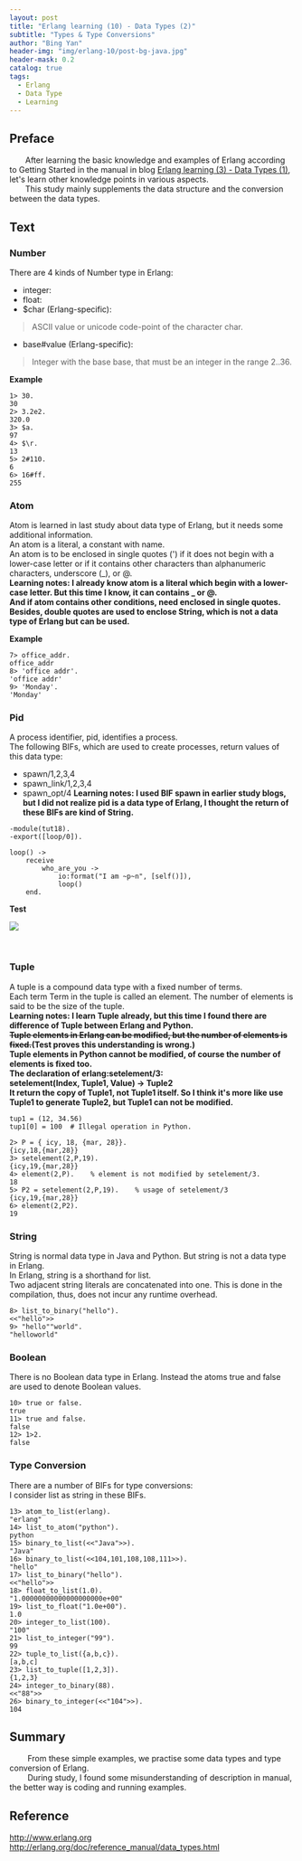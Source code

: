 ```yaml
---
layout: post
title: "Erlang learning (10) - Data Types (2)"
subtitle: "Types & Type Conversions"
author: "Bing Yan"
header-img: "img/erlang-10/post-bg-java.jpg"
header-mask: 0.2
catalog: true
tags:
  - Erlang
  - Data Type
  - Learning
---
```


## Preface

&ensp;&ensp;&ensp;&ensp;After learning the basic knowledge and examples of Erlang according to Getting Started in the manual in blog [Erlang learning (3) - Data Types (1)](https://icyfighting.github.io/2018/12/20/erlang-data-type/), let's learn other knowledge points in various aspects.<br/>
&ensp;&ensp;&ensp;&ensp;This study mainly supplements the data structure and the conversion between the data types.<br/>

## Text


### Number

There are 4 kinds of Number type in Erlang: <br/>

*   integer:
*   float:
*   $char (Erlang-specific):
>ASCII value or unicode code-point of the character char.
*   base#value (Erlang-specific):
>Integer with the base base, that must be an integer in the range 2..36.

**Example**

```
1> 30.
30
2> 3.2e2.
320.0
3> $a.
97
4> $\r.
13
5> 2#110.
6
6> 16#ff.
255
```

### Atom

Atom is learned in last study about data type of Erlang, but it needs some additional information. <br/>
An atom is a literal, a constant with name. <br/>
An atom is to be enclosed in single quotes (') if it does not begin with a lower-case letter or if it contains other characters than alphanumeric characters, underscore (_), or @.<br/>
**Learning notes: I already know atom is a literal which begin with a lower-case letter. But this time I know, it can contains _ or @.<br/>
And if atom contains other conditions, need enclosed in single quotes.<br/>
Besides, double quotes are used to enclose String, which is not a data type of Erlang but can be used.**

**Example**

```
7> office_addr.
office_addr
8> 'office addr'.
'office addr'
9> 'Monday'.
'Monday'
```

### Pid

A process identifier, pid, identifies a process. <br/>
The following BIFs, which are used to create processes, return values of this data type:<br/>
*   spawn/1,2,3,4
*   spawn_link/1,2,3,4
*   spawn_opt/4
**Learning notes: I used BIF spawn in earlier study blogs, but I did not realize pid is a data type of Erlang, I thought the return of these BIFs are kind of String.**


```
-module(tut18).
-export([loop/0]).

loop() ->
    receive
        who_are_you ->
            io:format("I am ~p~n", [self()]),
            loop()
    end.
```
**Test**

![](/img/erlang-10/pid-1.png)

<br/>

### Tuple

A tuple is a compound data type with a fixed number of terms.<br/>
Each term Term in the tuple is called an element. The number of elements is said to be the size of the tuple.<br/>
**Learning notes: I learn Tuple already, but this time I found there are difference of Tuple between Erlang and Python. <br/>
~~Tuple elements in Erlang can be modified, but the number of elements is fixed.~~(Test proves this understanding is wrong.)<br/>
Tuple elements in Python cannot be modified, of course the number of elements is fixed too. <br/>
The declaration of erlang:setelement/3: <br/>
setelement(Index, Tuple1, Value) -> Tuple2 <br/>
It return the copy of Tuple1, not Tuple1 itself. So I think it's more like use Tuple1 to generate Tuple2, but Tuple1 can not be modified.**

```
tup1 = (12, 34.56)
tup1[0] = 100  # Illegal operation in Python.
```

```
2> P = { icy, 18, {mar, 28}}.
{icy,18,{mar,28}}
3> setelement(2,P,19).     
{icy,19,{mar,28}}
4> element(2,P).    % element is not modified by setelement/3.
18
5> P2 = setelement(2,P,19).    % usage of setelement/3
{icy,19,{mar,28}}
6> element(2,P2).
19
```


### String
 
String is normal data type in Java and Python. But string is not a data type in Erlang.<br/>
In Erlang, string is a shorthand for list.<br/>
Two adjacent string literals are concatenated into one. This is done in the compilation, thus, does not incur any runtime overhead.<br/>

```
8> list_to_binary("hello").
<<"hello">>
9> "hello""world".
"helloworld"
```

### Boolean

There is no Boolean data type in Erlang. Instead the atoms true and false are used to denote Boolean values.

```
10> true or false.
true
11> true and false.
false
12> 1>2.
false
```


### Type Conversion

There are a number of BIFs for type conversions: <br/>
I consider list as string in these BIFs.<br/>

```
13> atom_to_list(erlang).
"erlang"
14> list_to_atom("python").
python
15> binary_to_list(<<"Java">>).
"Java"
16> binary_to_list(<<104,101,108,108,111>>).
"hello"
17> list_to_binary("hello").
<<"hello">>
18> float_to_list(1.0).
"1.00000000000000000000e+00"
19> list_to_float("1.0e+00").
1.0
20> integer_to_list(100).
"100"
21> list_to_integer("99").
99
22> tuple_to_list({a,b,c}).
[a,b,c]
23> list_to_tuple([1,2,3]).
{1,2,3}
24> integer_to_binary(88).
<<"88">>
26> binary_to_integer(<<"104">>).
104
```


## Summary

&ensp;&ensp;&ensp;&ensp; From these simple examples, we practise some data types and type conversion of Erlang.<br/>
&ensp;&ensp;&ensp;&ensp; During study, I found some misunderstanding of description in manual, the better way is coding and running examples.<br/>


## Reference
http://www.erlang.org <br/>
http://erlang.org/doc/reference_manual/data_types.html<br/>
